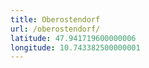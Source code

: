 ```yaml
---
title: Oberostendorf
url: /oberostendorf/
latitude: 47.941719600000006
longitude: 10.743382500000001
---
```

